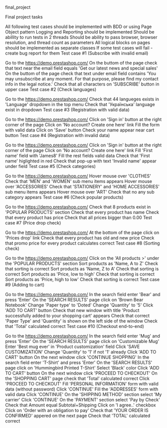 final_project

Final project tasks

All following test cases should be implemented with BDD or using Page Object pattern
Logging and Reporting should be implemented
Should be abillity to run tests in 2 threads
Should be ability to pass browser, browser resolution, and thread count as parameters
All logical blocks on pages should be implemented as separate classes
If some test cases will fail - create bug report for them
Test case #1 (Subscribe with invalid email)

Go to the https://demo.prestashop.com/
On the buttom of the page check that text near the email field equals 'Get our latest news and special sales'
On the buttom of the page check that text under email field contains 'You may unsubscribe at any moment. For that purpose, please find my contact info in the legal notice.'
Check that all characters on 'SUBSCRIBE' button in upper case
Test case #2 (Check languages)

Go to the https://demo.prestashop.com/
Check that 44 langueges exists in 'Language' dropdown in the top menu
Check that 'Українська' language exist in dropdown
Test case #3 (Registration with valid data)

Go to the https://demo.prestashop.com/
Click on 'Sign in' button at the right corner of the page
Click on 'No account? Create one here' link
Fill the form with valid data
Click on 'Save' button
Check your name appear near cart button
Test case #4 (Registration with invalid data)

Go to the https://demo.prestashop.com/
Click on 'Sign in' button at the right corner of the page
Click on 'No account? Create one here' link
Fill 'First name' field with 'James8'
Fill the rest fields valid data
Check that 'First name' higlighted in red
Check that pop-up with text 'Invalid name' appear under field
Test case #5 (Check categories)

Go to the https://demo.prestashop.com/
Hover mouse over 'CLOTHES'
Check that 'MEN' and 'WOMEN' sub menu items appears
Hover mouse over 'ACCESSORIES'
Check that 'STATIONERY' and 'HOME ACCESSORIES' sub menu items appears
Hover mouse over 'ART'
Check that no any sub category appears
Test case #6 (Check popular products)

Go to the https://demo.prestashop.com/
Check that 8 products exist in 'POPULAR PRODUCTS' section
Check that every product has name
Check that every product has price
Check that all prices bigger than 0.00
Test case #7 (Price drop check)

Go to the https://demo.prestashop.com/
At the bottom of the page click on 'Prices drop' link
Check that every product has old and new price
Check that promo price for every product calculates correct
Test case #8 (Sorting check)

Go to the https://demo.prestashop.com/
Click on the 'All products >' under the 'POPULAR PRODUCTS' section
Sort products as 'Name, A to Z'
Check that sorting is correct
Sort products as 'Name, Z to A'
Check that sorting is correct
Sort products as 'Price, low to high'
Check that sorting is correct
Sort products as 'Price, high to low'
Check that sorting is correct
Test case #9 (Adding to cart)

Go to the https://demo.prestashop.com/
In the search field enter 'Bear' and press 'Enter'
On the 'SEARCH RESULTS' page click on 'Brown Bear Notebook'
Change 'Paper type' to 'Doted'
Change 'Quantity' to '5'
Click 'ADD TO CART' button
Check that new window with title 'Product successfully added to your shopping cart' appears
Check that correct 'Paper Type' and 'Quantity' is shown on the left side of the window
Check that 'Total' calculated correct
Test case #10 (Checkout end-to-end)

Go to the https://demo.prestashop.com/
In the search field enter 'Mug' and press 'Enter'
On the 'SEARCH RESULTS' page click on 'Customizable Mug'
Enter 'Best mug ever' in 'Product customization' field
Click 'SAVE CUSTOMIZATION'
Change 'Quantity' to '1' if not '1' already
Click 'ADD TO CART' button
On the next window click 'CONTINUE SHOPPING'
In the search field enter 'T-Shirt' and press 'Enter'
On the 'SEARCH RESULTS' page click on 'Hummingbird Printed T-Shirt'
Select 'Black' color
Click 'ADD TO CART' button
On the next window click 'PROCEED TO CHECKOUT'
On the 'SHOPPING CART' page check that 'Total' calculated correct
Click 'PROCEED TO CHECKOUT'
Fill 'PERSONAL INFORMATION' form with valid data (without password)
Click 'CONTINUE'
Fill the 'ADDRESSES' form with valid data
Click 'CONTINUE'
On the 'SHIPPING METHOD' section select 'My carrier'
Click 'CONTINUE'
On the 'PAYMENT' section select 'Pay by Check'
Check that Amount equal Subtotal+Shipping
Click on 'I agree..' checkbox
Click on 'Order with an obligation to pay'
Check that 'YOUR ORDER IS CONFIRMED' appered on the next page
Check that 'TOTAL' calculated correct